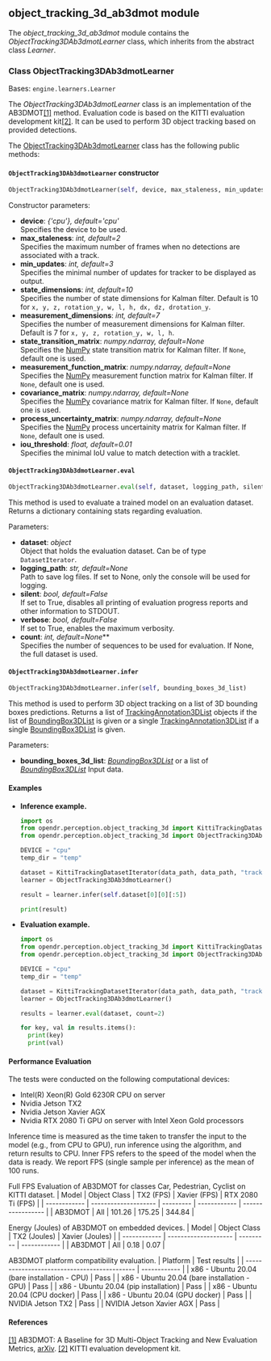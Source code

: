 ## object_tracking_3d_ab3dmot module

The *object_tracking_3d_ab3dmot* module contains the *ObjectTracking3DAb3dmotLearner* class, which inherits from the abstract class *Learner*.

### Class ObjectTracking3DAb3dmotLearner
Bases: `engine.learners.Learner`

The *ObjectTracking3DAb3dmotLearner* class is an implementation of the AB3DMOT[[1]](#object-tracking-3d-1) method.
Evaluation code is based on the KITTI evaluation development kit[[2]](#object-tracking-3d-2).
It can be used to perform 3D object tracking based on provided detections.

The [ObjectTracking3DAb3dmotLearner](/src/opendr/perception/object_tracking_3d/ab3dmot/object_tracking_3d_ab3dmot_learner.py) class has the following public methods:

#### `ObjectTracking3DAb3dmotLearner` constructor
```python
ObjectTracking3DAb3dmotLearner(self, device, max_staleness, min_updates, state_dimensions, measurment_dimensions, state_transition_matrix, measurement_function_matrix, covariance_matrix, process_uncertainty_matrix, iou_threshold)
```

Constructor parameters:

- **device**: *{'cpu'}, default='cpu'*\
  Specifies the device to be used.
- **max_staleness**: *int, default=2*\
  Specifies the maximum number of frames when no detections are associated with a track.
- **min_updates**: *int, default=3*\
  Specifies the minimal number of updates for tracker to be displayed as output.
- **state_dimensions**: *int, default=10*\
  Specifies the number of state dimensions for Kalman filter. Default is 10 for `x, y, z, rotation_y, w, l, h, dx, dz, drotation_y`.
- **measurement_dimensions**: *int, default=7*\
  Specifies the number of measurement dimensions for Kalman filter. Default is 7 for `x, y, z, rotation_y, w, l, h`.
- **state_transition_matrix**: *numpy.ndarray, default=None*\
  Specifies the [NumPy](https://numpy.org) state transition matrix for Kalman filter. If `None`, default one is used.
- **measurement_function_matrix**: *numpy.ndarray, default=None*\
  Specifies the [NumPy](https://numpy.org) measurement function matrix for Kalman filter. If `None`, default one is used.
- **covariance_matrix**: *numpy.ndarray, default=None*\
  Specifies the [NumPy](https://numpy.org) covariance matrix for Kalman filter. If `None`, default one is used.
- **process_uncertainty_matrix**: *numpy.ndarray, default=None*\
  Specifies the [NumPy](https://numpy.org) process uncertainity matrix for Kalman filter. If `None`, default one is used.
- **iou_threshold**: *float, default=0.01*\
  Specifies the minimal IoU value to match detection with a tracklet.


#### `ObjectTracking3DAb3dmotLearner.eval`
```python
ObjectTracking3DAb3dmotLearner.eval(self, dataset, logging_path, silent, verbose, count)
```

This method is used to evaluate a trained model on an evaluation dataset.
Returns a dictionary containing stats regarding evaluation.

Parameters:

- **dataset**: *object*\
  Object that holds the evaluation dataset.
  Can be of type `DatasetIterator`.
- **logging_path**: *str, default=None*\
  Path to save log files. If set to None, only the console will be used for logging.
- **silent**: *bool, default=False*\
  If set to True, disables all printing of evaluation progress reports and other information to STDOUT.
- **verbose**: *bool, default=False*\
  If set to True, enables the maximum verbosity.
- **count**: *int, default=None***\
  Specifies the number of sequences to be used for evaluation. If None, the full dataset is used.


#### `ObjectTracking3DAb3dmotLearner.infer`
```python
ObjectTracking3DAb3dmotLearner.infer(self, bounding_boxes_3d_list)
```

This method is used to perform 3D object tracking on a list of 3D bounding boxes predictions.
Returns a list of [TrackingAnnotation3DList](/src/opendr/engine/target.py#L873) objects if the list of [BoundingBox3DList](/src/opendr/engine/target.py#L979) is given or a single [TrackingAnnotation3DList](/src/opendr/engine/target.py#L873) if a single [BoundingBox3DList](/src/opendr/engine/target.py#L979) is given.

Parameters:
- **bounding_boxes_3d_list**: *[BoundingBox3DList](/src/opendr/engine/target.py#L979)* or a list of *[BoundingBox3DList](/src/opendr/engine/target.py#L979)*
  Input data.


#### Examples

* **Inference example.**
  ```python
  import os
  from opendr.perception.object_tracking_3d import KittiTrackingDatasetIterator
  from opendr.perception.object_tracking_3d import ObjectTracking3DAb3dmotLearner

  DEVICE = "cpu"
  temp_dir = "temp"

  dataset = KittiTrackingDatasetIterator(data_path, data_path, "tracking")
  learner = ObjectTracking3DAb3dmotLearner()

  result = learner.infer(self.dataset[0][0][:5])

  print(result)

  ```

* **Evaluation example.**
  ```python
  import os
  from opendr.perception.object_tracking_3d import KittiTrackingDatasetIterator
  from opendr.perception.object_tracking_3d import ObjectTracking3DAb3dmotLearner

  DEVICE = "cpu"
  temp_dir = "temp"

  dataset = KittiTrackingDatasetIterator(data_path, data_path, "tracking")
  learner = ObjectTracking3DAb3dmotLearner()

  results = learner.eval(dataset, count=2)

  for key, val in results.items():
    print(key)
    print(val)

  ```

#### Performance Evaluation

The tests were conducted on the following computational devices:
- Intel(R) Xeon(R) Gold 6230R CPU on server
- Nvidia Jetson TX2
- Nvidia Jetson Xavier AGX
- Nvidia RTX 2080 Ti GPU on server with Intel Xeon Gold processors

Inference time is measured as the time taken to transfer the input to the model (e.g., from CPU to GPU), run inference using the algorithm, and return results to CPU. Inner FPS refers to the speed of the model when the data is ready. We report FPS (single sample per inference) as the mean of 100 runs.

Full FPS Evaluation of AB3DMOT for classes Car, Pedestrian, Cyclist on KITTI dataset.
| Model        | Object Class         | TX2 (FPS) | Xavier (FPS) | RTX 2080 Ti (FPS) |
| ------------ | -------------------- | --------- | ------------ | ----------------- |
| AB3DMOT      | All                  | 101.26    | 175.25       | 344.84            |

Energy (Joules) of AB3DMOT on embedded devices. 
| Model        | Object Class         | TX2 (Joules) | Xavier (Joules) |
| ------------ | -------------------- | --------- | ------------ |
| AB3DMOT      | All                  | 0.18      | 0.07         |

AB3DMOT platform compatibility evaluation.
| Platform                                     | Test results |
| -------------------------------------------- | ------------ |
| x86 - Ubuntu 20.04 (bare installation - CPU) | Pass         |
| x86 - Ubuntu 20.04 (bare installation - GPU) | Pass         |
| x86 - Ubuntu 20.04 (pip installation)        | Pass         |
| x86 - Ubuntu 20.04 (CPU docker)              | Pass         |
| x86 - Ubuntu 20.04 (GPU docker)              | Pass         |
| NVIDIA Jetson TX2                            | Pass         |
| NVIDIA Jetson Xavier AGX                     | Pass         |


#### References
<a name="#object-tracking-3d-1" href="https://arxiv.org/abs/2008.08063">[1]</a> AB3DMOT: A Baseline for 3D Multi-Object Tracking and New Evaluation Metrics,
[arXiv](https://arxiv.org/abs/2008.08063).
<a name="#object-tracking-3d-2" href="http://www.cvlibs.net/datasets/kitti/eval_tracking.php">[2]</a> KITTI evaluation development kit.
